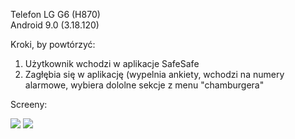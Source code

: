 Telefon LG G6 (H870)  
Android 9.0 (3.18.120)  

Kroki, by powtórzyć:  

1. Użytkownik wchodzi w aplikacje SafeSafe  
2. Zagłębia się w aplikację (wypelnia ankiety, wchodzi na numery alarmowe, wybiera dololne sekcje z menu "chamburgera"  

Screeny:  

<img src="img/Duplikat_zakładek.png">  
<img src="img/Duplikat_zakładek_2.png">
